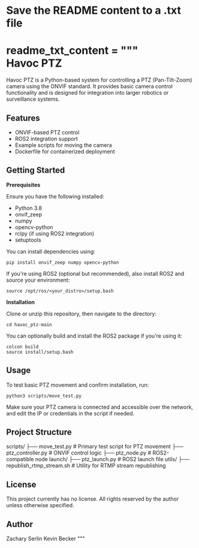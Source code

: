 # Save the README content to a .txt file
readme_txt_content = """\
Havoc PTZ
=========

Havoc PTZ is a Python-based system for controlling a PTZ (Pan-Tilt-Zoom) camera using the ONVIF standard.
It provides basic camera control functionality and is designed for integration into larger robotics or surveillance systems.

Features
--------
- ONVIF-based PTZ control
- ROS2 integration support
- Example scripts for moving the camera
- Dockerfile for containerized deployment

Getting Started
---------------

**Prerequisites**

Ensure you have the following installed:

- Python 3.8
- onvif_zeep
- numpy
- opencv-python
- rclpy (if using ROS2 integration)
- setuptools

You can install dependencies using:

    pip install onvif_zeep numpy opencv-python

If you're using ROS2 (optional but recommended), also install ROS2 and source your environment:

    source /opt/ros/<your_distro>/setup.bash

**Installation**

Clone or unzip this repository, then navigate to the directory:

    cd havoc_ptz-main

You can optionally build and install the ROS2 package if you're using it:

    colcon build
    source install/setup.bash

Usage
-----

To test basic PTZ movement and confirm installation, run:

    python3 scripts/move_test.py

Make sure your PTZ camera is connected and accessible over the network, and edit the IP or credentials in the script if needed.

Project Structure
-----------------

scripts/
├── move_test.py         # Primary test script for PTZ movement
├── ptz_controller.py    # ONVIF control logic
├── ptz_node.py          # ROS2-compatible node
launch/
├── ptz_launch.py        # ROS2 launch file
utils/
├── republish_rtmp_stream.sh # Utility for RTMP stream republishing

License
-------

This project currently has no license. All rights reserved by the author unless otherwise specified.

Author
------

Zachary Serlin 
Kevin Becker
"""

